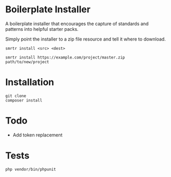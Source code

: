 # Boilerplate Installer

A boilerplate installer that encourages the capture of standards and patterns into helpful starter packs.

Simply point the installer to a zip file resource and tell it where to download.

	smrtr install <src> <dest>

	smrtr install https://example.com/project/master.zip path/to/new/project


# Installation

	git clone 
	composer install

# Todo

- Add token replacement

# Tests

	php vendor/bin/phpunit



